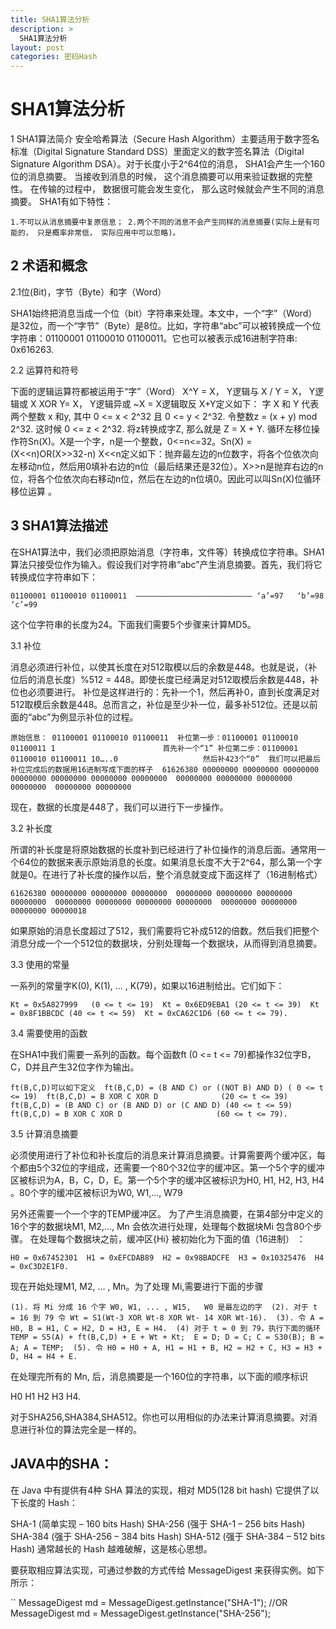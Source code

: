 ```yaml
---
title: SHA1算法分析
description: >
  SHA1算法分析
layout: post
categories: 密码Hash
---
```


SHA1算法分析
=====================

1 SHA1算法简介 
安全哈希算法（Secure Hash Algorithm）主要适用于数字签名标准（Digital Signature Standard DSS）里面定义的数字签名算法（Digital Signature Algorithm DSA）。对于长度小于2^64位的消息， SHA1会产生一个160位的消息摘要。 当接收到消息的时候， 这个消息摘要可以用来验证数据的完整性。 在传输的过程中， 数据很可能会发生变化， 那么这时候就会产生不同的消息摘要。 
SHA1有如下特性： 

``
1.不可以从消息摘要中复原信息；
2.两个不同的消息不会产生同样的消息摘要(实际上是有可能的， 只是概率非常低， 实际应用中可以忽略)。
``

2 术语和概念 
---
2.1位(Bit)，字节（Byte）和字（Word） 

SHA1始终把消息当成一个位（bit）字符串来处理。本文中，一个“字”（Word）是32位，而一个“字节”（Byte）是8位。比如，字符串“abc”可以被转换成一个位字符串：01100001 01100010 01100011。它也可以被表示成16进制字符串: 0x616263. 

2.2 运算符和符号 

下面的逻辑运算符都被运用于“字”（Word） 
X^Y    = X， Y逻辑与 
X \/ Y   = X， Y逻辑或 
X XOR Y= X， Y逻辑异或 
~X     =   X逻辑取反 
X+Y定义如下： 
字 X 和 Y 代表两个整数 x 和y, 其中 0 <= x < 2^32 且 0 <= y < 2^32. 令整数z = (x + y) mod 2^32. 这时候 0 <= z < 2^32. 将z转换成字Z, 那么就是 Z = X + Y. 
循环左移位操作符Sn(X)。X是一个字，n是一个整数，0<=n<=32。Sn(X) = (X<<n)OR(X>>32-n) 
X<<n定义如下：抛弃最左边的n位数字，将各个位依次向左移动n位，然后用0填补右边的n位（最后结果还是32位）。X>>n是抛弃右边的n位，将各个位依次向右移动n位，然后在左边的n位填0。因此可以叫Sn(X)位循环移位运算 。

3 SHA1算法描述 
---
在SHA1算法中，我们必须把原始消息（字符串，文件等）转换成位字符串。SHA1算法只接受位作为输入。假设我们对字符串“abc”产生消息摘要。首先，我们将它转换成位字符串如下： 

``
01100001 01100010 01100011 
――――――――――――――――――――――――――
‘a’=97   ‘b’=98   ‘c’=99 
``

这个位字符串的长度为24。下面我们需要5个步骤来计算MD5。 

3.1 补位 

消息必须进行补位，以使其长度在对512取模以后的余数是448。也就是说，（补位后的消息长度）%512 = 448。即使长度已经满足对512取模后余数是448，补位也必须要进行。  补位是这样进行的：先补一个1，然后再补0，直到长度满足对512取模后余数是448。总而言之，补位是至少补一位，最多补512位。还是以前面的“abc”为例显示补位的过程。 

``
原始信息： 01100001 01100010 01100011 
补位第一步：01100001 01100010 01100011 1                        首先补一个“1”
补位第二步：01100001 01100010 01100011 10…..0                   然后补423个“0” 
我们可以把最后补位完成后的数据用16进制写成下面的样子 
61626380 00000000 00000000 00000000 
00000000 00000000 00000000 00000000 
00000000 00000000 00000000 00000000 
00000000 00000000 
``

现在，数据的长度是448了，我们可以进行下一步操作。 

3.2 补长度 

所谓的补长度是将原始数据的长度补到已经进行了补位操作的消息后面。通常用一个64位的数据来表示原始消息的长度。如果消息长度不大于2^64，那么第一个字就是0。在进行了补长度的操作以后，整个消息就变成下面这样了（16进制格式） 

``
61626380 00000000 00000000 00000000 
00000000 00000000 00000000 00000000 
00000000 00000000 00000000 00000000 
00000000 00000000 00000000 00000018 
``

如果原始的消息长度超过了512，我们需要将它补成512的倍数。然后我们把整个消息分成一个一个512位的数据块，分别处理每一个数据块，从而得到消息摘要。 

3.3 使用的常量 

一系列的常量字K(0), K(1), ... , K(79)，如果以16进制给出。它们如下： 

``
Kt = 0x5A827999   (0 <= t <= 19) 
Kt = 0x6ED9EBA1 (20 <= t <= 39) 
Kt = 0x8F1BBCDC (40 <= t <= 59) 
Kt = 0xCA62C1D6 (60 <= t <= 79). 
``

3.4 需要使用的函数 

在SHA1中我们需要一系列的函数。每个函数ft (0 <= t <= 79)都操作32位字B，C，D并且产生32位字作为输出。

``
ft(B,C,D)可以如下定义 
ft(B,C,D) = (B AND C) or ((NOT B) AND D) ( 0 <= t <= 19) 
ft(B,C,D) = B XOR C XOR D              (20 <= t <= 39) 
ft(B,C,D) = (B AND C) or (B AND D) or (C AND D) (40 <= t <= 59) 
ft(B,C,D) = B XOR C XOR D                     (60 <= t <= 79). 
``

3.5 计算消息摘要 

必须使用进行了补位和补长度后的消息来计算消息摘要。计算需要两个缓冲区，每个都由5个32位的字组成，还需要一个80个32位字的缓冲区。第一个5个字的缓冲区被标识为A，B，C，D，E。第一个5个字的缓冲区被标识为H0, H1, H2, H3, H4 
。80个字的缓冲区被标识为W0, W1,..., W79 

另外还需要一个一个字的TEMP缓冲区。 
为了产生消息摘要，在第4部分中定义的16个字的数据块M1, M2,..., Mn 
会依次进行处理，处理每个数据块Mi 包含80个步骤。 
在处理每个数据块之前，缓冲区{Hi} 被初始化为下面的值（16进制） ：

``
H0 = 0x67452301 
H1 = 0xEFCDAB89 
H2 = 0x98BADCFE 
H3 = 0x10325476 
H4 = 0xC3D2E1F0. 
``

现在开始处理M1, M2, ... , Mn。为了处理 Mi,需要进行下面的步骤 

``
(1). 将 Mi 分成 16 个字 W0, W1, ... , W15,   W0 是最左边的字 
(2). 对于 t = 16 到 79 令 Wt = S1(Wt-3 XOR Wt-8 XOR Wt- 14 XOR Wt-16). 
(3). 令 A = H0, B = H1, C = H2, D = H3, E = H4. 
(4) 对于 t = 0 到 79，执行下面的循环 
    TEMP = S5(A) + ft(B,C,D) + E + Wt + Kt; 
    E = D; D = C; C = S30(B); B = A; A = TEMP; 
(5). 令 H0 = H0 + A, H1 = H1 + B, H2 = H2 + C, H3 = H3 + D, H4 = H4 + E. 
``

在处理完所有的 Mn, 后，消息摘要是一个160位的字符串，以下面的顺序标识

H0 H1 H2 H3 H4. 

对于SHA256,SHA384,SHA512。你也可以用相似的办法来计算消息摘要。对消息进行补位的算法完全是一样的。

JAVA中的SHA：
---
在 Java 中有提供有4种 SHA 算法的实现，相对 MD5(128 bit hash) 它提供了以下长度的 Hash：

SHA-1 (简单实现 – 160 bits Hash)
SHA-256 (强于 SHA-1 – 256 bits Hash)
SHA-384 (强于 SHA-256 – 384 bits Hash)
SHA-512 (强于 SHA-384 – 512 bits Hash)
通常越长的 Hash 越难破解，这是核心思想。

要获取相应算法实现，可通过参数的方式传给 MessageDigest 来获得实例。如下所示：

``
MessageDigest md = MessageDigest.getInstance("SHA-1");
//OR
MessageDigest md = MessageDigest.getInstance("SHA-256");
```
